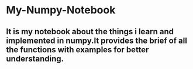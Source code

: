 # My-Numpy-Notebook
## It is my notebook about the things i learn and implemented in numpy.It provides the brief of all the functions with examples for better understanding.
